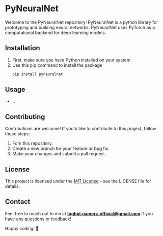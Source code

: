 PyNeuralNet
============

Welcome to the PyNeuralNet repository! PyNeuralNet is a python library for prototyping and building neural networks. PyNeuralNet uses PyTorch as a computational backend for deep learning models.

## Installation

1. First, make sure you have Python installed on your system.
2. Use this pip command to install the package
   ```bash
   pip install pyneuralnet
   ```

## Usage

- ..

## Contributing

Contributions are welcome! If you'd like to contribute to this project, follow these steps:
1. Fork this repository.
2. Create a new branch for your feature or bug fix.
3. Make your changes and submit a pull request.

## License

This project is licensed under the [MIT License](LICENSE) - see the LICENSE file for details.

## Contact

Feel free to reach out to me at **loghot.gamerz.official@gmail.com** if you have any questions or feedback!

Happy coding! 🚀
